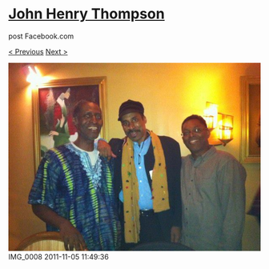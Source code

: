 # [John Henry Thompson](../README.md)
post Facebook.com

[< Previous](2011-11-20-1.md) [Next >](2011-11-05-3.md)

[![](../media/2011-11-05/Nari-we-the-people-IMG_0008.jpg)](../README.md)
IMG_0008
2011-11-05 11:49:36